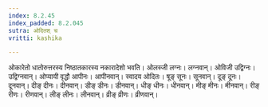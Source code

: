 ```yaml
---
index: 8.2.45
index_padded: 8.2.045
sutra: ओदितश् च
vritti: kashika

---
```

ओकारेतो धातोरुत्तरस्य निष्ठातकारस्य नकारादेशो भवति। ओलस्जी लग्नः। लग्नवान्। ओविजी उद्विग्नः। उद्विग्नवान्। ओप्यायी वृद्धौ आपीनः। आपीनवान्। स्वादय ओदितः। षूङ् सूनः। सूनवान्। दूङ् दूनः। दूनवान्। दीङ् दीनः। दीनवान्। डीङ् डीनः। डीनवान्। धीङ् धीनः। धीनवान्। मीङ् मीनः। मीनवान्। रीङ् रीणः। रीणवान्। लीङ् लीनः। लीनवान्। व्रीङ् व्रीणः। व्रीणवान्।